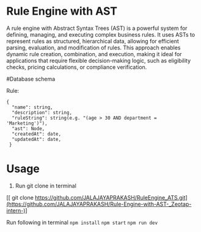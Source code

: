 # Rule Engine with AST

A rule engine with Abstract Syntax Trees (AST) is a powerful system for defining, managing, and executing complex business rules. It uses ASTs to represent rules as structured, hierarchical data, allowing for efficient parsing, evaluation, and modification of rules. This approach enables dynamic rule creation, combination, and execution, making it ideal for applications that require flexible decision-making logic, such as eligibility checks, pricing calculations, or compliance verification.

#Database schema

Rule:
```
{
  "name": string,
  "description": string,
  "ruleString": string(e.g. "(age > 30 AND department = 'Marketing')"),
  "ast": Node,
  "createdAt": date,
  "updatedAt": date,
 }
```
# Usage
1. Run git clone in terminal

[[ git clone https://github.com/JALAJAYAPRAKASH/RuleEngine_ATS.git](https://github.com/JALAJAYAPRAKASH/Rule-Engine-with-AST-_Zeotap-intern-)]
 
Run following in terminal
``` npm install ```
```npm start```
```npm run dev```
 
